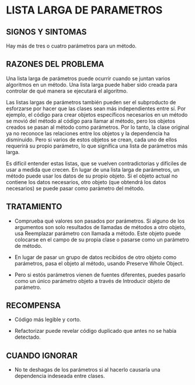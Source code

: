 # LISTA LARGA DE PARAMETROS

## SIGNOS Y SINTOMAS
Hay más de tres o cuatro parámetros para un método.


## RAZONES DEL PROBLEMA
 Una lista larga de parámetros puede ocurrir cuando se juntan varios algoritmos en un método. Una lista larga puede haber sido creada para controlar de qué manera se ejecutará el algoritmo.

 Las listas largas de parámetros también pueden ser el subproducto de esforzarse por hacer que las clases sean más independientes entre sí. Por ejemplo, el código para crear objetos específicos necesarios en un método se movió del método al código para llamar al método, pero los objetos creados se pasan al método como parámetros. Por lo tanto, la clase original ya no reconoce las relaciones entre los objetos y la dependencia ha disminuido. Pero si varios de estos objetos se crean, cada uno de ellos requerirá su propio parámetro, lo que significa una lista de parámetros más larga.

 Es difícil entender estas listas, que se vuelven contradictorias y difíciles de usar a medida que crecen. En lugar de una lista larga de parámetros, un método puede usar los datos de su propio objeto. Si el objeto actual no contiene los datos necesarios, otro objeto (que obtendrá los datos necesarios) se puede pasar como parámetro del método.

## TRATAMIENTO
 - Comprueba qué valores son pasados por parámetros. Si alguno de los argumentos son solo resultados de llamadas de métodos a otro objeto, usa Reemplazar parámetro con llamada a método. Este objeto puede colocarse en el campo de su propia clase o pasarse como un parámetro de método.

- En lugar de pasar un grupo de datos recibidos de otro objeto como parámetros, pasa el objeto al método, usando Preserve Whole Object.

- Pero si estós parámetros vienen de fuentes diferentes, puedes pasarlo como un único parámetro objeto a través de Introducir objeto de parámetro.


## RECOMPENSA
 - Código más legible y corto.

 - Refactorizar puede revelar código duplicado que antes no se había detectado.

## CUANDO IGNORAR
 - No te deshagas de los parámetros si al hacerlo causaría una dependencia indeseada entre clases.